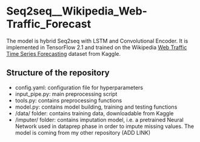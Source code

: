 # Seq2seq__Wikipedia_Web-Traffic_Forecast

The model is hybrid Seq2seq with LSTM and Convolutional Encoder. It is implemented in TensorFlow 2.1 and trained on the Wikipedia [Web Traffic Time Series Forecasting](https://www.kaggle.com/c/web-traffic-time-series-forecasting) dataset from Kaggle.

## Structure of the repository
- config.yaml: configuration file for hyperparameters
- input_pipe.py: main preprocessing script
- tools.py: contains preprocessing functions
- model.py: contains model building, training and testing functions
- /data/ folder: contains training data, downloadable from Kaggle
- /imputer/ folder: contains imputation model, i.e. a pretrained Neural Network used in dataprep phase in order to impute missing values. The model is coming from my other repository (ADD LINK)
